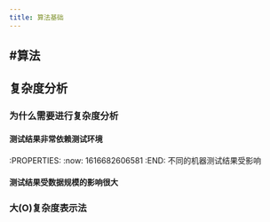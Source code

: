 ```yaml
---
title: 算法基础
---
```


## #算法
## 复杂度分析
### 为什么需要进行复杂度分析
#### 测试结果非常依赖测试环境
:PROPERTIES:
:now: 1616682606581
:END:
不同的机器测试结果受影响
#### 测试结果受数据规模的影响很大
#####
### 大(O)复杂度表示法
##